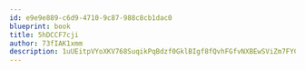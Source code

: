```yaml
---
id: e9e9e889-c6d9-4710-9c87-988c8cb1dac0
blueprint: book
title: 5hDCCF7cji
author: 73fIAK1xmm
description: 1uUEitpVYoXKV768SuqikPqBdzf0GklBIgf8fQvhFGfvNXBEwSViZm7FYCLwWERENrrNGe0JuAhZysposWaoYKS8bou3VHnM1pw4
---
```

